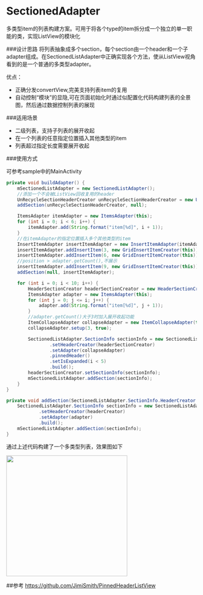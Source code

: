 # SectionedAdapter

多类型item的列表构建方案。可用于将各个type的item拆分成一个独立的单一职能的类，实现ListView的模块化

###设计思路
将列表抽象成多个section，每个section由一个header和一个子adapter组成。在SectionedListAdapter中正确实现各个方法，使从ListView视角看到的是一个普通的多类型adapter。

优点：

* 正确分发convertView,完美支持列表item的复用
* 自动控制“模块”的显隐,可在页面初始化时通过似配置化代码构建列表的全景图，然后通过数据控制列表的展现

###适用场景

* 二级列表，支持子列表的展开收起
* 在一个列表的任意指定位置插入其他类型的item
* 列表超过指定长度需要展开收起

###使用方式

可参考sample中的MainActivity
```java
private void buildAdapter() {
    mSectionedListAdapter = new SectionedListAdapter();
    //添加一个不会被ListView回收复用的header
    UnRecycleSectionHeaderCreator unRecycleSectionHeaderCreator = new UnRecycleSectionHeaderCreator(this);
    addSection(unRecycleSectionHeaderCreator, null);

    ItemsAdapter itemAdapter = new ItemsAdapter(this);
    for (int i = 0; i < 6; i++) {
        itemAdapter.add(String.format("item[%d]", i + 1));
    }
    //在itemAdapter的指定位置插入多个其他类型的item
    InsertItemAdapter insertItemAdapter = new InsertItemAdapter(itemAdapter);
    insertItemAdapter.addInsertItem(3, new GridInsertItemCreator(this));
    insertItemAdapter.addInsertItem(6, new GridInsertItemCreator(this));
    //position > adapter.getCount(),不展示
    insertItemAdapter.addInsertItem(9, new GridInsertItemCreator(this));
    addSection(null, insertItemAdapter);

    for (int i = 0; i < 10; i++) {
        HeaderSectionCreator headerSectionCreator = new HeaderSectionCreator(this, i + 1);
        ItemsAdapter adapter = new ItemsAdapter(this);
        for (int j = 0; j <= i; j++) {
            adapter.add(String.format("item[%d]", j + 1));
        }
        //adapter.getCount()大于3时加入展开收起功能
        ItemCollapseAdapter collapseAdapter = new ItemCollapseAdapter(this, adapter);
        collapseAdapter.setup(3, true);

        SectionedListAdapter.SectionInfo sectionInfo = new SectionedListAdapter.SectionInfo.Builder()
                .setHeaderCreator(headerSectionCreator)
                .setAdapter(collapseAdapter)
                .pinnedHeader()
                .setIsExpanded(i < 5)
                .build();
        headerSectionCreator.setSectionInfo(sectionInfo);
        mSectionedListAdapter.addSection(sectionInfo);
    }
}

private void addSection(SectionedListAdapter.SectionInfo.HeaderCreator headerCreator, BaseAdapter adapter) {
    SectionedListAdapter.SectionInfo sectionInfo = new SectionedListAdapter.SectionInfo.Builder()
            .setHeaderCreator(headerCreator)
            .setAdapter(adapter)
            .build();
    mSectionedListAdapter.addSection(sectionInfo);
}
``` 

通过上述代码构建了一个多类型列表，效果图如下

<img src="https://github.com/sjtuwzx/SectionedAdapter/blob/master/sample.png" width="320" />

##参考
<https://github.com/JimiSmith/PinnedHeaderListView>
 